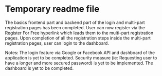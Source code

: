 # Temporary readme file
The basics frontend part and backend part of the login and multi-part registration pages has been completed. User can now register via the Register For Free hyperlink which leads them to the multi-part registration pages. Upon completion of all the registration steps inside the multi-part registration pages, user can login to the dashboard.

Notes: The login feature via Google or Facebook API and dashboard of the application is yet to be completed. Security measure (ie: Requesting user to have a longer and more secured password) is yet to be implemented. The dashboard is yet to be completed.
